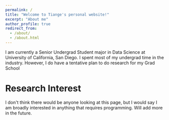 ```yaml
---
permalink: /
title: "Welcome to Tiange's personal website!"
excerpt: "About me"
author_profile: true
redirect_from: 
  - /about/
  - /about.html
---
```


I am currently a Senior Undergrad Student major in Data Science at University of California, San Diego. I spent most of my undergrad time in the industry. However, I do have a tentative plan to do research for my Grad School

Research Interest
======
I don't think there would be anyone looking at this page, but I would say I am broadly interested in anything that requires programming. Will add more in the future.
